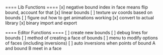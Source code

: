 ====  Lib  Functions  ====
[x] negative bound index in face means flip bound, account for that
[x] linear bounds
[ ] texture uv coords based on bounds
[ ] figure out how to get animations working
[x] convert to actual library
[x] binary import and export

==== Editor Functions ====
[ ] create new bounds
[ ] debug lines for bounds
[ ] method of creating a face of bounds
[ ] menu to modify options of faces (including inversions)
[ ] auto inversions when points of bound A and bound B meet in a face